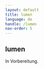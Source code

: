 ```yaml
---
layout: default
title: lumen
language: de
handle: /lumen
nav-order: 5
---
```

## lumen   
  
In Vorbereitung. 
